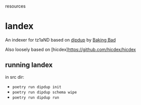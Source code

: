 resources
# landex

An indexer for tz1aND based on [dipdup](https://dipdup.net/) by [Baking Bad](https://baking-bad.org/)

Also loosely based on [hicdex]https://github.com/hicdex/hicdex

## running landex

in src dir:

- `poetry run dipdup init`
- `poetry run dipdup schema wipe`
- `poetry run dipdup run`